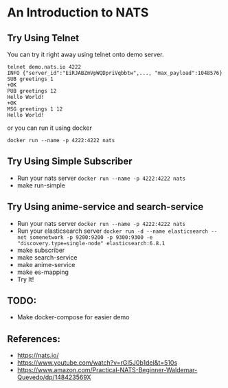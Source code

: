 # An Introduction to NATS

## Try Using Telnet
You can try it right away using telnet onto demo server.

```
telnet demo.nats.io 4222
INFO {"server_id":"EiRJABZmVpWQDpriVqbbtw",..., "max_payload":1048576}
SUB greetings 1
+OK
PUB greetings 12
Hello World!
+OK
MSG greetings 1 12
Hello World!
```

or you can run it using docker

```
docker run --name -p 4222:4222 nats
```

## Try Using Simple Subscriber
- Run your nats server `docker run --name -p 4222:4222 nats`
- make run-simple

## Try Using anime-service and search-service
- Run your nats server `docker run --name -p 4222:4222 nats`
- Run your elasticsearch server `docker run -d --name elasticsearch --net somenetwork -p 9200:9200 -p 9300:9300 -e "discovery.type=single-node" elasticsearch:6.8.1`
- make subscriber
- make search-service
- make anime-service
- make es-mapping
- Try It!

## TODO:
- Make docker-compose for easier demo

## References:
- https://nats.io/
- https://www.youtube.com/watch?v=rGI5J0b1deI&t=510s
- https://www.amazon.com/Practical-NATS-Beginner-Waldemar-Quevedo/dp/148423569X

